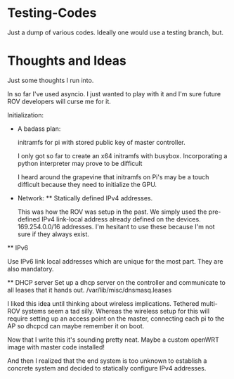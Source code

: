 # Testing-Codes

Just a dump of various codes. Ideally one would use a testing branch, but.

# Thoughts and Ideas
Just some thoughts I run into.

In so far I've used asyncio. I just wanted to play with it and I'm sure future ROV developers will curse me for it.

Initialization:
* A badass plan:

   initramfs for pi with stored public key of master controller.

   I only got so far to create an x64 initramfs with busybox. Incorporating a python interpreter may prove to be
   difficult

   I heard around the grapevine that initramfs on Pi's may be a touch difficult because they need to initialize the GPU.

* Network:
** Statically defined IPv4 addresses.

   This was how the ROV was setup in the past. We simply used the pre-defined IPv4 link-local address already
   defined on the devices. 169.254.0.0/16 addresses. I'm hesitant to use these because I'm not sure if they always
   exist.

** IPv6

   Use IPv6 link local addresses which are unique for the most part. They are also mandatory.

** DHCP server
   Set up a dhcp server on the controller and communicate to all leases that it hands out. /var/lib/misc/dnsmasq.leases

   I liked this idea until thinking about wireless implications. Tethered multi-ROV systems seem a tad silly.
   Whereas the wireless setup for this will require setting up an access point on the master, connecting each pi
   to the AP so dhcpcd can maybe remember it on boot.

   Now that I write this it's sounding pretty neat. Maybe a custom openWRT image with master code installed!

And then I realized that the end system is too unknown to establish a concrete system and decided to statically configure IPv4 addresses.

